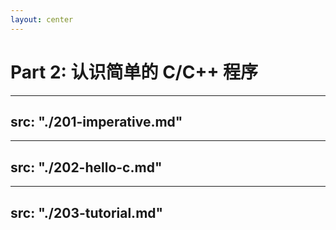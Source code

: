 ```yaml
---
layout: center
---
```


# Part 2: 认识简单的 C/C++ 程序

---
src: "./201-imperative.md"
---

---
src: "./202-hello-c.md"
---

---
src: "./203-tutorial.md"
---